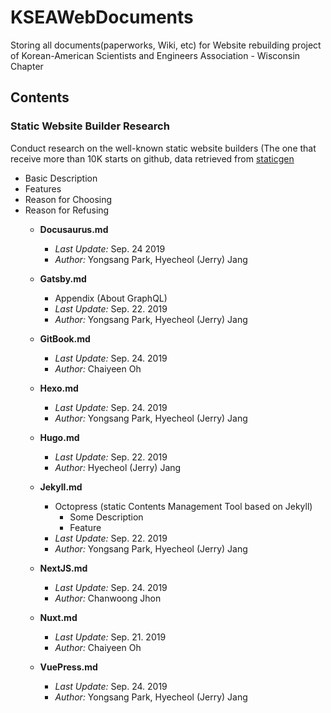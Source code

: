 # KSEAWebDocuments
Storing all documents(paperworks, Wiki, etc) for Website rebuilding project of Korean-American Scientists and Engineers Association - Wisconsin Chapter

## Contents
### Static Website Builder Research
Conduct research on the well-known static website builders (The one that receive more than 10K starts on github, data retrieved from [staticgen](https://www.staticgen.com/)
- Basic Description
- Features
- Reason for Choosing
- Reason for Refusing
  - **Docusaurus.md**
    + *Last Update:* Sep. 24 2019
    + *Author:* Yongsang Park, Hyecheol (Jerry) Jang

  - **Gatsby.md**
    +  Appendix (About GraphQL)
    + *Last Update:* Sep. 22. 2019
    + *Author:* Yongsang Park, Hyecheol (Jerry) Jang

  - **GitBook.md**
    + *Last Update:* Sep. 24. 2019
    + *Author:* Chaiyeen Oh

  - **Hexo.md**
    + *Last Update:* Sep. 24. 2019
    + *Author:* Yongsang Park, Hyecheol (Jerry) Jang

  - **Hugo.md**
    + *Last Update:* Sep. 22. 2019
    + *Author:* Hyecheol (Jerry) Jang

  - **Jekyll.md**
    + Octopress (static Contents Management Tool based on Jekyll)
      * Some Description
      * Feature
    + *Last Update:* Sep. 22. 2019
    + *Author:* Yongsang Park, Hyecheol (Jerry) Jang

  - **NextJS.md**
    + *Last Update:* Sep. 24. 2019
    + *Author:* Chanwoong Jhon

  - **Nuxt.md**
    + *Last Update:* Sep. 21. 2019
    + *Author:* Chaiyeen Oh

  - **VuePress.md**
    - *Last Update:* Sep. 24. 2019
    - *Author:* Yongsang Park, Hyecheol (Jerry) Jang
